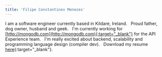 ```yaml
---
title: 'Filipe Constantinov Menezes'
---
```


I am a software engineer currently based in Kildare, Ireland.
&nbsp;
Proud father, dog owner, husband and geek.
&nbsp;
I'm currently working for [http://mongodb.com](http://mongodb.com){:target="_blank"} for the API Experience team.
&nbsp;
I'm really excited about backend, scalability and programming language design (compiler dev).
&nbsp;
Download my resume [here](/resume){:target="_blank"}.
